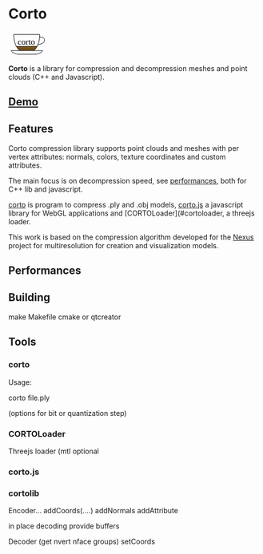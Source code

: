 # Corto 
<svg height="50.574291" width="77.870079" xmlns="http://www.w3.org/2000/svg">
 <g transform="translate(-111.57769 -260.11672)">
  <path d="m127.58 289.55 41.52-.13s-3.83 7-6.94 8.52c-27.7 0-.1.01-27.7 0-4.46-3.33-6.88-8.39-6.88-8.39z" fill="#75501c"/>
  <g fill="none" stroke="#000" stroke-linejoin="round">
   <path d="m167.73 305.19h-38.17s-10.97-2.41-12.48-7.21h63.13c-1.52 4.8-12.48 7.21-12.48 7.21z"/>
   <path d="m134.45 297.94c-6.29-4.42-12.16-16.16-12.16-32.32h52.02c0 16.16-5.87 27.91-12.16 32.32"/>
   <path d="m174.1 270.88c4.39 0-1.99.01 3.43.01 4.66 0 6.31 3.88 6.41 5.87.11 2.2-1 4.84-3.32 6.11-2.32 1.27-6.27 2.63-10.15 3.59"/>
   <path d="m127.58 289.55 41.52-.13"/>
  </g>
  <text font-family="Calibri" font-size="17" x="130" y="286">corto</text>
 </g>
</svg>

**Corto** is a library for compression and decompression meshes and point clouds (C++ and Javascript).

## [Demo](http://vcg.isti.cnr.it/corto/examples.html)

## Features

Corto compression library supports point clouds and meshes with per vertex attributes: normals, colors,
texture coordinates and custom attributes.

The main focus is on decompression speed, see [performances](#performances), both for C++ lib and javascript.

[corto](#corto) is program to compress .ply and .obj models, [corto.js](#corto.js) a javascript library for WebGL applications and [CORTOLoader](#cortoloader, a threejs loader.

This work is based on the compression algorithm developed for the 
[Nexus](https://github.com/cnr-isti-vclab/nexus) project for multiresolution for creation
and visualization models.

## Performances


## Building 

make Makefile
cmake 
or qtcreator

## Tools

### corto

Usage: 

corto file.ply

(options for bit or quantization step)

### CORTOLoader
Threejs loader (mtl optional

### corto.js

### cortolib

Encoder...
addCoords(....)
addNormals
addAttribute

in place decoding provide buffers

Decoder
(get nvert nface groups)
setCoords


